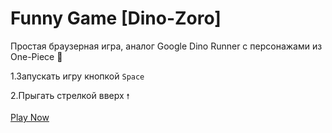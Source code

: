 # Funny Game [Dino-Zoro]
 
Простая браузерная игра, аналог Google Dino Runner с персонажами из One-Piece 🦕

1.Запускать игру кнопкой `Space`

2.Прыгать стрелкой вверх `🠕`

[Play Now](https://qaklukvaaga.ru/dino-zoro)
